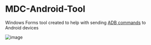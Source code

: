 # MDC-Android-Tool

Windows Forms tool created to help with sending <a href="https://gist.github.com/Pulimet/5013acf2cd5b28e55036c82c91bd56d8">ADB commands</a> to Android devices

![image](https://user-images.githubusercontent.com/20664969/117268091-96cbd900-ae5f-11eb-9c1a-e998dc498b75.png)
